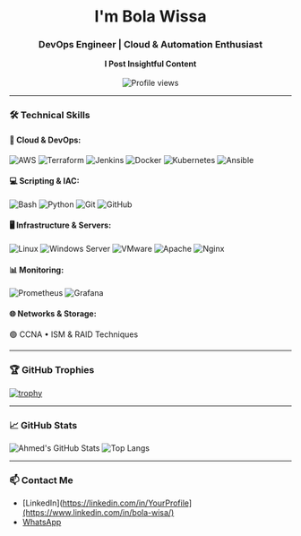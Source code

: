 <h1 align="center">I'm Bola Wissa</h1>
<h3 align="center">DevOps Engineer | Cloud & Automation Enthusiast</h3>

<p align="center">
  <b>I Post Insightful Content</b><br><br>
  <img src="https://komarev.com/ghpvc/?username=YourGitHubUsername&label=Profile%20views&color=0e75b6&style=flat" alt="Profile views" />
</p>

---

### 🛠️ Technical Skills

#### 🚀 Cloud & DevOps:
![AWS](https://img.shields.io/badge/AWS-232F3E?style=flat&logo=amazonaws&logoColor=white)
![Terraform](https://img.shields.io/badge/Terraform-623CE4?style=flat&logo=terraform&logoColor=white)
![Jenkins](https://img.shields.io/badge/Jenkins-D24939?style=flat&logo=jenkins&logoColor=white)
![Docker](https://img.shields.io/badge/Docker-2496ED?style=flat&logo=docker&logoColor=white)
![Kubernetes](https://img.shields.io/badge/Kubernetes-326CE5?style=flat&logo=kubernetes&logoColor=white)
![Ansible](https://img.shields.io/badge/Ansible-EE0000?style=flat&logo=ansible&logoColor=white)

#### 💻 Scripting & IAC:
![Bash](https://img.shields.io/badge/Bash-4EAA25?style=flat&logo=gnubash&logoColor=white)
![Python](https://img.shields.io/badge/Python-3776AB?style=flat&logo=python&logoColor=white)
![Git](https://img.shields.io/badge/Git-F05032?style=flat&logo=git&logoColor=white)
![GitHub](https://img.shields.io/badge/GitHub-181717?style=flat&logo=github&logoColor=white)

#### 🖥️ Infrastructure & Servers:
![Linux](https://img.shields.io/badge/Linux-FCC624?style=flat&logo=linux&logoColor=black)
![Windows Server](https://img.shields.io/badge/Windows_Server-0078D6?style=flat&logo=windows&logoColor=white)
![VMware](https://img.shields.io/badge/VMware-607078?style=flat&logo=vmware&logoColor=white)
![Apache](https://img.shields.io/badge/Apache-D22128?style=flat&logo=apache&logoColor=white)
![Nginx](https://img.shields.io/badge/Nginx-009639?style=flat&logo=nginx&logoColor=white)

#### 📊 Monitoring:
![Prometheus](https://img.shields.io/badge/Prometheus-E6522C?style=flat&logo=prometheus&logoColor=white)
![Grafana](https://img.shields.io/badge/Grafana-F46800?style=flat&logo=grafana&logoColor=white)

#### 🌐 Networks & Storage:
🟢 CCNA • ISM & RAID Techniques

---

### 🏆 GitHub Trophies

[![trophy](https://github-profile-trophy.vercel.app/?username=YourGitHubUsername&theme=radical&row=1&margin-w=15)](https://github.com/ryo-ma/github-profile-trophy)

---

### 📈 GitHub Stats

![Ahmed's GitHub Stats](https://github-readme-stats.vercel.app/api?username=YourGitHubUsername&show_icons=true&theme=radical)
![Top Langs](https://github-readme-stats.vercel.app/api/top-langs/?username=YourGitHubUsername&layout=compact&theme=radical)

---

### 📫 Contact Me

- [LinkedIn](https://linkedin.com/in/YourProfile](https://www.linkedin.com/in/bola-wisa/)
- [WhatsApp](https://wa.me/01206627813)
